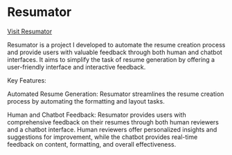 # Resumator 
[Visit Resumator](https://script.google.com/macros/s/AKfycbzJPKC5pGiMIloRCWl-Gm5tqTZBR8kRnIYWOhcSn4cGGwojofrEtr39X9W-CqVrpPi8Mw/exec)

Resumator is a project I developed to automate the resume creation process and provide users with valuable feedback through both human and chatbot interfaces. It aims to simplify the task of resume generation by offering a user-friendly interface and interactive feedback.

Key Features:

Automated Resume Generation: Resumator streamlines the resume creation process by automating the formatting and layout tasks.

Human and Chatbot Feedback: Resumator provides users with comprehensive feedback on their resumes through both human reviewers and a chatbot interface. Human reviewers offer personalized insights and suggestions for improvement, while the chatbot provides real-time feedback on content, formatting, and overall effectiveness.
